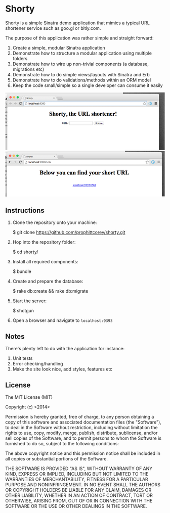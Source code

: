 Shorty
======

Shorty is a simple Sinatra demo application that mimics a typical URL shortener
service such as goo.gl or bitly.com.

The purpose of this application was rather simple and straight forward:

1. Create a simple, modular Sinatra application
2. Demonstrate how to structure a modular application using multiple folders
3. Demonstrate how to wire up non-trivial components (a database, migrations etc)
4. Demonstrate how to do simple views/layouts with Sinatra and Erb
5. Demonstrate how to do validations/methods within an ORM model
6. Keep the code small/simple so a single developer can consume it easily

![alt text](github-snapshots/screenshot-1.png "Index page for Shorty")
![alt text](github-snapshots/screenshot-2.png "Shortened URL using Shorty")

Instructions
------------

1. Clone the repository onto your machine:

    $ git clone https://github.com/prophittcorey/shorty.git

2. Hop into the repository folder:

    $ cd shorty/

3. Install all required components:

    $ bundle

4. Create and prepare the database:

    $ rake db:create && rake db:migrate

5. Start the server:

    $ shotgun

6. Open a browser and navigate to `localhost:9393`

Notes
-----

There's plenty left to do with the application for instance:

1. Unit tests
2. Error checking/handling
3. Make the site look nice, add styles, features etc

License
-------

The MIT License (MIT)

Copyright (c) <2014> <Corey Prophitt>

Permission is hereby granted, free of charge, to any person obtaining a copy
of this software and associated documentation files (the "Software"), to deal
in the Software without restriction, including without limitation the rights
to use, copy, modify, merge, publish, distribute, sublicense, and/or sell
copies of the Software, and to permit persons to whom the Software is
furnished to do so, subject to the following conditions:

The above copyright notice and this permission notice shall be included in
all copies or substantial portions of the Software.

THE SOFTWARE IS PROVIDED "AS IS", WITHOUT WARRANTY OF ANY KIND, EXPRESS OR
IMPLIED, INCLUDING BUT NOT LIMITED TO THE WARRANTIES OF MERCHANTABILITY,
FITNESS FOR A PARTICULAR PURPOSE AND NONINFRINGEMENT. IN NO EVENT SHALL THE
AUTHORS OR COPYRIGHT HOLDERS BE LIABLE FOR ANY CLAIM, DAMAGES OR OTHER
LIABILITY, WHETHER IN AN ACTION OF CONTRACT, TORT OR OTHERWISE, ARISING FROM,
OUT OF OR IN CONNECTION WITH THE SOFTWARE OR THE USE OR OTHER DEALINGS IN
THE SOFTWARE.

